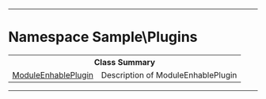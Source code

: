 - - -

# Namespace Sample\Plugins #

<table class="title">
<tr><th colspan="2" class="title">Class Summary</th></tr>
<tr><td class="name"><a href="https://github.com/JeyDotC/Hirudo-docs/blob/master/sample/plugins/moduleenhableplugin.html">ModuleEnhablePlugin</a></td><td class="description">Description of ModuleEnhablePlugin</td></tr>
</table>

- - -

